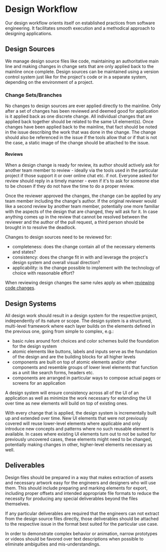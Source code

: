 # Design Workflow

Our design workflow orients itself on established practices from software
engineering. It facilitates smooth execution and a methodical approach to
designing applications.

## Design Sources

We manage design source files like code, maintaining an authoritative main line
and making changes in change sets that are only applied back to the mainline
once complete. Design sources can be maintained using a version control system
just like for the project's code or in a separate system, depending on the
environment of a project.

### Change Sets/Branches

No changes to design sources are ever applied directly to the mainline. Only
after a set of changes has been reviewed and deemed good for application is it
applied back as one discrete change. All individual changes that are applied
back together should be related to the same UI element(s). Once changes have
been applied back to the mainline, that fact should be noted in the issue
describing the work that was done in the change. The change should also be
referenced in the issue if the tools allow that or if that is not the case, a
static image of the change should be attached to the issue.

#### Reviews

When a design change is ready for review, its author should actively ask for
another team member to review - ideally via the tools used in the particular
project if those support it or over online chat etc. if not. Everyone asked for
review should reply in a timely manner - even if it's to ask for someone else to
be chosen if they do not have the time to do a proper review.

Once the reviewer approved the changes, the change can be applied by any team
member including the change's author. If the original reviewer would like a
second review by another team member, potentially one more familiar with the
aspects of the design that are changed, they will ask for it. In case anything
comes up in the review that cannot be resolved between the reviewer and the
author of the pull request, a third person should be brought in to resolve the
deadlock.

Changes to design sources need to be reviewed for:

- completeness: does the change contain all of the necessary elements and
  states?
- consistency: does the change fit in with and leverage the project's design
  system and overall visual direction?
- applicability: is the change possible to implement with the technology of
  choice with reasonable effort?

When reviewing design changes the same rules apply as when
[reviewing code changes](../engineering/#review-guidelines).

## Design Systems

All design work should result in a design system for the respective project,
independently of its nature or scope. The design system is a structured,
multi-level framework where each layer builds on the elements defined in the
previous one, going from simple to complex, e.g.:

- basic rules around font choices and color schemes build the foundation for the
  design system
- atomic elements like buttons, labels and inputs serve as the foundation of the
  design and are the building blocks for all higher levels
- components are built on top of atomic elements and/or other components and
  resemble groups of lower level elements that function as a unit like search
  forms, headers etc.
- components are arranged in particular ways to compose actual pages or screens
  for an application

A design system will ensure consistency across all of the UI of an application
as well as minimize the work necessary for extending the UI over time as new
elements will build on top of existing ones.

With every change that is applied, the design system is incrementally built up
and extended over time. New UI elements that were not previously covered will
reuse lower-level elements where applicable and only introduce new concepts and
patterns where no such reusable element is available. In cases where existing UI
elements turn out to not be suited for previously uncovered cases, these
elements might need to be changed, potentially making changes in other,
higher-level elements necessary as well.

## Deliverables

Design files should be prepared in a way that makes extraction of assets and 
necessary artwork easy for the engineers and designers who will use them. 
This should include preparing and marking elements for export, including 
proper offsets and intended appropriate file formats to reduce the necessity 
for producing any special deliverables beyond the files themselves.

If any particular deliverables are required that the engineers can not extract 
from the design source files directly, those deliverables should be attached to 
the respective issue in the format best suited for the particular use case.

In order to demonstrate complex behavior or animation, narrow prototypes or
videos should be favored over text descriptions when possible to eliminate
ambiguities and mis-understandings.
